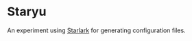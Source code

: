 # Staryu

An experiment using [Starlark] for generating configuration files.

[starlark]: https://github.com/google/starlark-go
